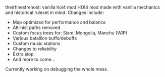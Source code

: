 theirfinestrehost: vanilla hoi4 mod
HOI4 mod made with vanilla mechanics and historical ruleset in mind. Changes include:
- Map optimized for performance and balance
- Alt-hist paths removed
- Custom focus trees for: Siam, Mongolia, Manchu (WIP)
- Various batallion buffs/debuffs
- Custom music stations
- Changes to reliability
- Extra slop
- And more to come...

Currently working on debugging the whole mess.
